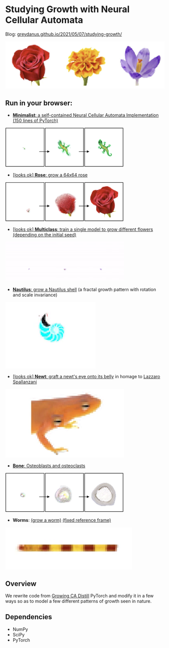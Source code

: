 Studying Growth with Neural Cellular Automata
=======

Blog: [greydanus.github.io/2021/05/07/studying-growth/](https://greydanus.github.io/2021/05/07/studying-growth/)

![overview.png](static/flowers.png)

Run in your browser:
--------
 * [**Minimalist**: a self-contained Neural Cellular Automata Implementation (150 lines of PyTorch)](https://colab.research.google.com/drive/13wCM9OV2JR004zFvh7zPgUxrga8sU4d1)

 ![grow_gecko.png](static/grow_gecko.png)
 * [[looks ok] **Rose**: grow a 64x64 rose](https://colab.research.google.com/drive/1TgGN5qjjH6MrMrTcStEkdHO-giEJ4bZr#scrollTo=k-2PCTfGI-pq)

 ![grow_rose.png](static/grow_rose.png)
 * [[looks ok] **Multiclass**: train a single model to grow different flowers (depending on the initial seed)](https://colab.research.google.com/drive/1vG7yjOHxejdk_YfvKhASanNs0YvKDO5-)

 ![grow_multiclass.png](static/grow_multiclass.gif)
 * [**Nautilus**: grow a Nautilus shell](https://colab.research.google.com/drive/1DUFL5glyej725r8VAYDZIFrWvpR6a6-0) (a fractal growth pattern with rotation and scale invariance)

 ![grow_nautilus.png](static/grow_nautilus.gif)
 * [[looks ok] **Newt**: graft a newt's eye onto its belly](https://colab.research.google.com/drive/1fbakmrgkk1y-ZXamH1mKbN1tvkogNrWq) in homage to [Lazzaro Spallanzani](https://en.wikipedia.org/wiki/Lazzaro_Spallanzani)

 ![newt_graft.png](static/newt_graft.png)
 * [**Bone**: Osteoblasts and osteoclasts](https://colab.research.google.com/drive/1qQcztNsqyMLLMB00CVRxc0Pm7ipca0ww?usp=sharing)

 ![grow_bone.png](static/grow_bone.png)
  * **Worms**: [(grow a worm)](https://colab.research.google.com/drive/1wg-PKNwPA5yNzcuyBomZ6IT3Fx2xrewp) [(fixed reference frame)](https://colab.research.google.com/drive/1hE8Vxqsf_PZhSitQP1dSg-K022T3jOkK)

 ![grow_worm.png](static/grow_worm.png)

Overview
--------

We rewrite code from [Growing CA Distill](https://distill.pub/2020/growing-ca/) PyTorch and modify it in a few ways so as to model a few different patterns of growth seen in nature.


Dependencies
--------
 * NumPy
 * SciPy
 * PyTorch